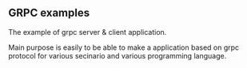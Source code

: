 ## GRPC examples

The example of grpc server & client application.

Main purpose is easily to be able to make a application based on grpc protocol for various secinario and various programming language.

